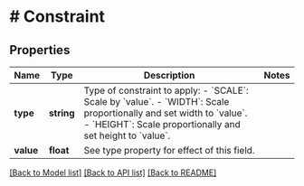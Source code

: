 # # Constraint

## Properties

Name | Type | Description | Notes
------------ | ------------- | ------------- | -------------
**type** | **string** | Type of constraint to apply:  - &#x60;SCALE&#x60;: Scale by &#x60;value&#x60;. - &#x60;WIDTH&#x60;: Scale proportionally and set width to &#x60;value&#x60;. - &#x60;HEIGHT&#x60;: Scale proportionally and set height to &#x60;value&#x60;. |
**value** | **float** | See type property for effect of this field. |

[[Back to Model list]](../../README.md#models) [[Back to API list]](../../README.md#endpoints) [[Back to README]](../../README.md)
